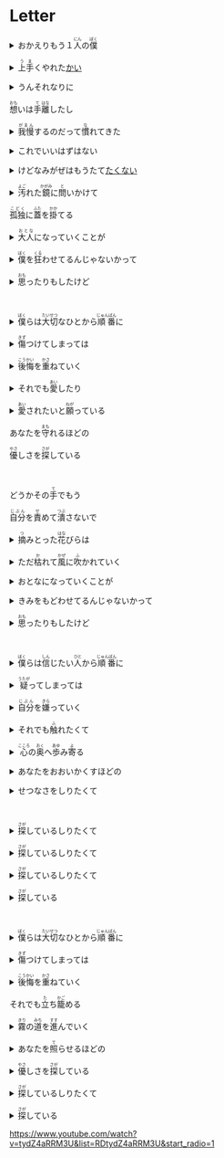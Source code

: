 <h1>Letter</h1>
<p><details><summary>おかえりもう１<ruby>人<rp>(</rp><rt>にん</rt><rp>)</rp></ruby>の<ruby>僕<rp>(</rp><rt>ぼく</rt><rp>)</rp></ruby></summary>欢迎回来，另一个我</details></p>
<p><details><summary><ruby>上手<rp>(</rp><rt>うま</rt><rp>)</rp></ruby>くやれた<a href="/grammar/%E7%BB%88%E5%8A%A9%E8%AF%8D/%E3%81%8B%E3%81%84.md">かい</a></summary>一切还顺利吗</details></p>
<p><details><summary>うんそれなりに</summary>嗯 还可以</details></p>
<p><ruby>想<rp>(</rp><rt>おも</rt><rp>)</rp></ruby>いは<ruby>手<rp>(</rp><rt>て</rt><rp>)</rp></ruby><ruby>離<rp>(</rp><rt>はな</rt><rp>)</rp></ruby>したし</p>
<p><details><summary><ruby>我慢<rp>(</rp><rt>がまん</rt><rp>)</rp></ruby>するのだって<ruby>慣<rp>(</rp><rt>な</rt><rp>)</rp></ruby>れてきた</summary>我已经习惯忍耐</details></p>
<p><details><summary>これでいいはずはない</summary>虽然这不是最好的</details></p>
<p><details><summary>けどなみがぜはもうたて<a href="/grammar/%E5%8A%A9%E5%8A%A8%E8%AF%8D/%E3%81%9F%E3%81%84.md">たく</a><a href="/grammar/%E5%8A%A9%E5%8A%A8%E8%AF%8D/%E3%81%AA%E3%81%84.md">ない</a></summary>但是我已经不想再做任何事情了</details></p>
<p><details><summary><ruby>汚<rp>(</rp><rt>よご</rt><rp>)</rp></ruby>れた<ruby>鏡<rp>(</rp><rt>かがみ</rt><rp>)</rp></ruby>に<ruby>問<rp>(</rp><rt>と</rt><rp>)</rp></ruby>いかけて</summary>我质问着肮脏的镜子</details></p>
<p><ruby>孤独<rp>(</rp><rt>こどく</rt><rp>)</rp></ruby>に<ruby>蓋<rp>(</rp><rt>ふた</rt><rp>)</rp></ruby>を<ruby>掛<rp>(</rp><rt>かか</rt><rp>)</rp></ruby>てる</p>
<p><details><summary><ruby>大人<rp>(</rp><rt>おとな</rt><rp>)</rp></ruby>になっていくことが</summary>是不是因为成为了大人</details></p>
<p><details><summary><ruby>僕<rp>(</rp><rt>ぼく</rt><rp>)</rp></ruby>を<ruby>狂<rp>(</rp><rt>くる</rt><rp>)</rp></ruby>わせてるんじゃないかって</summary>让我失去了理智</details></p>
<p><details><summary><ruby>思<rp>(</rp><rt>おも</rt><rp>)</rp></ruby>ったりもしたけど</summary>有时也会这样问自己</details></p>
<br/>

<p><details><summary><ruby>僕<rp>(</rp><rt>ぼく</rt><rp>)</rp></ruby>らは<ruby>大切<rp>(</rp><rt>たいせつ</rt><rp>)</rp></ruby>なひとから<ruby>順番<rp>(</rp><rt>じゅんばん</rt><rp>)</rp></ruby>に</summary>我们总是从最重要的人开始</details></p>
<p><details><summary><ruby>傷<rp>(</rp><rt>きず</rt><rp>)</rp></ruby>つけてしまっては</summary>不停伤害着他们</details></p>
<p><details><summary><ruby>後悔<rp>(</rp><rt>こうかい</rt><rp>)</rp></ruby>を<ruby>重<rp>(</rp><rt>かさ</rt><rp>)</rp></ruby>ねていく</summary>然后又为此后悔，不停循环着</details></p>
<p><details><summary>それでも<ruby>愛<rp>(</rp><rt>あい</rt><rp>)</rp></ruby>したり</summary>但是我们还是盼望着</details></p>
<p><details><summary><ruby>愛<rp>(</rp><rt>あい</rt><rp>)</rp></ruby>されたいと<ruby>願<rp>(</rp><rt>ねが</rt><rp>)</rp></ruby>っている</summary>爱与被爱</details></p>
<p>あなたを<ruby>守<rp>(</rp><rt>まも</rt><rp>)</rp></ruby>れるほどの</p>
<p><ruby>優<rp>(</rp><rt>やさ</rt><rp>)</rp></ruby>しさを<ruby>探<rp>(</rp><rt>さが</rt><rp>)</rp></ruby>している</p>
<br/>

<p>どうかその<ruby>手<rp>(</rp><rt>て</rt><rp>)</rp></ruby>でもう</p>
<p><ruby>自分<rp>(</rp><rt>じぶん</rt><rp>)</rp></ruby>を<ruby>責<rp>(</rp><rt>せ</rt><rp>)</rp></ruby>めて<ruby>潰<rp>(</rp><rt>つぶ</rt><rp>)</rp></ruby>さないで</p>
<p><details><summary><ruby>摘<rp>(</rp><rt>つ</rt><rp>)</rp></ruby>みとった<ruby>花<rp>(</rp><rt>はな</rt><rp>)</rp></ruby>びらは</summary>摘下的花瓣</details></p>
<p><details><summary>ただ<ruby>枯<rp>(</rp><rt>か</rt><rp>)</rp></ruby>れて<ruby>風<rp>(</rp><rt>かぜ</rt><rp>)</rp></ruby>に<ruby>吹<rp>(</rp><rt>ふ</rt><rp>)</rp></ruby>かれていく</summary>只会渐渐枯萎，然后随风而去</details></p>
<p><details><summary>おとなになっていくことが</summary>长大成人</details></p>
<p><details><summary>きみをもどわせてるんじゃないかって</summary>是否让你困惑手足无措呢</details></p>
<p><details><summary><ruby>思<rp>(</rp><rt>おも</rt><rp>)</rp></ruby>ったりもしたけど</summary>有时也会这样问自己</details></p>
<br/>

<p><details><summary><ruby>僕<rp>(</rp><rt>ぼく</rt><rp>)</rp></ruby>らは<ruby>信<rp>(</rp><rt>しん</rt><rp>)</rp></ruby>じたい<ruby>人<rp>(</rp><rt>ひと</rt><rp>)</rp></ruby>から<ruby>順番<rp>(</rp><rt>じゅんばん</rt><rp>)</rp></ruby>に</summary>我们总是从想要信任的人开始</details></p>
<p><details><summary><ruby>疑<rp>(</rp><rt>うたが</rt><rp>)</rp></ruby>ってしまっては</summary>接连怀疑他们</details></p>
<p><details><summary><ruby>自分<rp>(</rp><rt>じぶん</rt><rp>)</rp></ruby>を<ruby>嫌<rp>(</rp><rt>きら</rt><rp>)</rp></ruby>っていく</summary>然后又对这样的自己感动厌恶</details></p>
<p><details><summary>それでも<ruby>触<rp>(</rp><rt>ふ</rt><rp>)</rp></ruby>れたくて</summary>尽管这样，还是想要触碰</details></p>
<p><details><summary><ruby>心<rp>(</rp><rt>こころ</rt><rp>)</rp></ruby>の<ruby>奥<rp>(</rp><rt>おく</rt><rp>)</rp></ruby>へ<ruby>歩<rp>(</rp><rt>あゆ</rt><rp>)</rp></ruby>み<ruby>寄<rp>(</rp><rt>よ</rt><rp>)</rp></ruby>る</summary>想走进内心深处</details></p>
<p><details><summary>あなたをおおいかくすほどの</summary>想要知道你收藏在心底的</details></p>
<p><details><summary>せつなさをしりたくて</summary>悲伤</details></p>
<br/>

<p><details><summary><ruby>探<rp>(</rp><rt>さが</rt><rp>)</rp></ruby>しているしりたくて</summary>想要去了解，不停寻找着</details></p>
<p><details><summary><ruby>探<rp>(</rp><rt>さが</rt><rp>)</rp></ruby>しているしりたくて</summary>想要去了解，不停寻找着</details></p>
<p><details><summary><ruby>探<rp>(</rp><rt>さが</rt><rp>)</rp></ruby>しているしりたくて</summary>想要去了解，不停寻找着</details></p>
<p><details><summary><ruby>探<rp>(</rp><rt>さが</rt><rp>)</rp></ruby>している</summary>不停寻找着</details></p>
<br/>

<p><details><summary><ruby>僕<rp>(</rp><rt>ぼく</rt><rp>)</rp></ruby>らは<ruby>大切<rp>(</rp><rt>たいせつ</rt><rp>)</rp></ruby>なひとから<ruby>順番<rp>(</rp><rt>じゅんばん</rt><rp>)</rp></ruby>に</summary>我们总是从最重要的人开始</details></p>
<p><details><summary><ruby>傷<rp>(</rp><rt>きず</rt><rp>)</rp></ruby>つけてしまっては</summary>不停伤害着他们</details></p>
<p><details><summary><ruby>後悔<rp>(</rp><rt>こうかい</rt><rp>)</rp></ruby>を<ruby>重<rp>(</rp><rt>かさ</rt><rp>)</rp></ruby>ねていく</summary>然后又为此后悔，不停循环着</details></p>
<p>それでも<ruby>立<rp>(</rp><rt>た</rt><rp>)</rp></ruby>ち<ruby>籠<rp>(</rp><rt>かご</rt><rp>)</rp></ruby>める</p>
<p><details><summary><ruby>霧<rp>(</rp><rt>きり</rt><rp>)</rp></ruby>の<ruby>道<rp>(</rp><rt>みち</rt><rp>)</rp></ruby>を<ruby>進<rp>(</rp><rt>すす</rt><rp>)</rp></ruby>んでいく</summary>在充满雾霾的道路上前进着</details></p>
<p><details><summary>あなたを<ruby>照<rp>(</rp><rt>て</rt><rp>)</rp></ruby>らせるほどの</summary>我一直在寻找着那份</details></p>
<p><details><summary><ruby>優<rp>(</rp><rt>やさ</rt><rp>)</rp></ruby>しさを<ruby>探<rp>(</rp><rt>さが</rt><rp>)</rp></ruby>している</summary>可以照亮你的温柔</details></p>
<p><details><summary><ruby>探<rp>(</rp><rt>さが</rt><rp>)</rp></ruby>しているしりたくて</summary>想要去了解，不停寻找着</details></p>
<p><details><summary><ruby>探<rp>(</rp><rt>さが</rt><rp>)</rp></ruby>している</summary>不停寻找着</details></p>
<p><a href="https://www.youtube.com/watch?v=tydZ4aRRM3U&list=RDtydZ4aRRM3U&start_radio=1">https://www.youtube.com/watch?v=tydZ4aRRM3U&amp;list=RDtydZ4aRRM3U&amp;start_radio=1</a></p>
